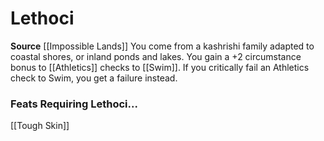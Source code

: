 ﻿---
id: '212'
name: Lethoci
rarity: Common
source: '[[DATABASE/source/Impossible Lands|Impossible Lands]]'
trait: null
type: Heritage

---
# Lethoci

**Source** [[Impossible Lands]]
You come from a kashrishi family adapted to coastal shores, or inland ponds and lakes. You gain a +2 circumstance bonus to [[Athletics]] checks to [[Swim]]. If you critically fail an Athletics check to Swim, you get a failure instead.

### Feats Requiring Lethoci...

[[Tough Skin]]